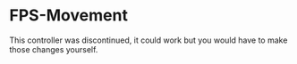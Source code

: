 # FPS-Movement

This controller was discontinued, it could work but you would have to make those changes yourself. 
